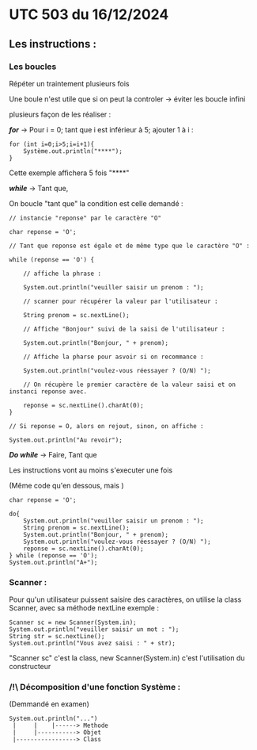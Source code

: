 # UTC 503 du 16/12/2024

## Les instructions :

### Les boucles

Répéter un traintement plusieurs fois

Une boule n'est utile que si on peut la controler -> éviter les boucle infini

plusieurs façon de les réaliser :

***for*** -> Pour i = 0; tant que i est inférieur à 5; ajouter 1 à i :

```
for (int i=0;i>5;i=i+1){
    Système.out.println("****");
}
```

Cette exemple affichera 5 fois "****"

***while*** -> Tant que, 

On boucle "tant que" la condition est celle demandé :

```
// instancie "reponse" par le caractère "O"

char reponse = 'O';

// Tant que reponse est égale et de même type que le caractère "O" :

while (reponse == 'O') {

    // affiche la phrase :

    System.out.println("veuiller saisir un prenom : ");

    // scanner pour récupérer la valeur par l'utilisateur :

    String prenom = sc.nextLine();

    // Affiche "Bonjour" suivi de la saisi de l'utilisateur :

    System.out.println("Bonjour, " + prenom);

    // Affiche la pharse pour asvoir si on recommance :

    System.out.println("voulez-vous réessayer ? (O/N) ");

    // On récupère le premier caractère de la valeur saisi et on instanci reponse avec. 

    reponse = sc.nextLine().charAt(0);
}

// Si reponse = O, alors on rejout, sinon, on affiche :

System.out.println("Au revoir");
```

***Do while*** -> Faire, Tant que

Les instructions vont au moins s'executer une fois

(Même code qu'en dessous, mais )

```
char reponse = 'O';

do{
    System.out.println("veuiller saisir un prenom : ");
    String prenom = sc.nextLine();
    System.out.println("Bonjour, " + prenom);
    System.out.println("voulez-vous réessayer ? (O/N) ");
    reponse = sc.nextLine().charAt(0);
} while (reponse == 'O');
System.out.println("A+");
```

### Scanner :

Pour qu'un utilisateur puissent saisire des caractères, on utilise la class Scanner, avec sa méthode nextLine exemple :

```
Scanner sc = new Scanner(System.in);
System.out.println("veuiller saisir un mot : ");
String str = sc.nextLine();
System.out.println("Vous avez saisi : " + str);
```

"Scanner sc" c'est la class, new Scanner(System.in) c'est l'utilisation du constructeur

### /!\ Décomposition d'une fonction Système :
(Demmandé en examen)

```
System.out.println("...")
 |     |    |------> Methode
 |     |-----------> Objet
 |-----------------> Class
```

